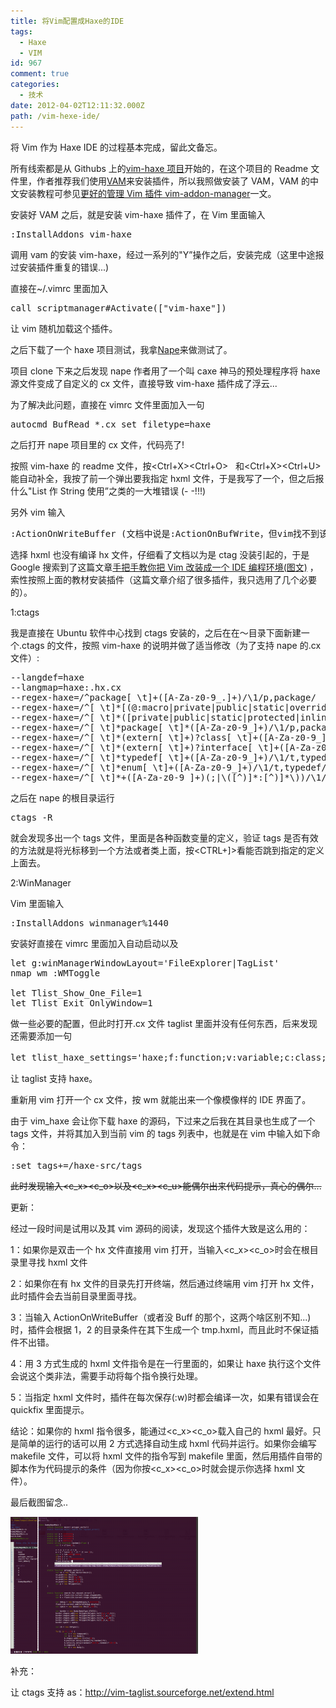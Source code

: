 ```yaml
---
title: 将Vim配置成Haxe的IDE
tags:
  - Haxe
  - VIM
id: 967
comment: true
categories:
  - 技术
date: 2012-04-02T12:11:32.000Z
path: /vim-hexe-ide/
---
```


将 Vim 作为 Haxe IDE 的过程基本完成，留此文备忘。

所有线索都是从 Githubs 上的[vim-haxe 项目](https://github.com/MarcWeber/vim-haxe)开始的，在这个项目的 Readme 文件里，作者推荐我们使用[VAM](https://github.com/MarcWeber/vim-addon-manager)来安装插件，所以我照做安装了 VAM，VAM 的中文安装教程可参见[更好的管理 Vim 插件 vim-addon-manager](http://blog.syndim.org/2011/07/06/vim-addon-manager/)一文。

安装好 VAM 之后，就是安装 vim-haxe 插件了，在 Vim 里面输入

<pre>:InstallAddons vim-haxe</pre>

调用 vam 的安装 vim-haxe，经过一系列的"Y”操作之后，安装完成（这里中途报过安装插件重复的错误...)

直接在~/.vimrc 里面加入

<pre>call scriptmanager#Activate(["vim-haxe"])</pre>

让 vim 随机加载这个插件。

之后下载了一个 haxe 项目测试，我拿[Nape](https://github.com/deltaluca/nape)来做测试了。

项目 clone 下来之后发现 nape 作者用了一个叫 caxe 神马的预处理程序将 haxe 源文件变成了自定义的 cx 文件，直接导致 vim-haxe 插件成了浮云...

<!--more-->

为了解决此问题，直接在 vimrc 文件里面加入一句

<pre>autocmd BufRead *.cx set filetype=haxe</pre>

之后打开 nape 项目里的 cx 文件，代码亮了!

按照 vim-haxe 的 readme 文件，按&lt;Ctrl+X>&lt;Ctrl+O>   和&lt;Ctrl+X>&lt;Ctrl+U>能自动补全，我按了前一个弹出要我指定 hxml 文件，于是我写了一个，但之后报什么"List 作 String 使用”之类的一大堆错误 (- -!!!)

另外 vim 输入

<pre>:ActionOnWriteBuffer (文档中说是:ActionOnBufWrite，但vim找不到该命令）</pre>

选择 hxml 也没有编译 hx 文件，仔细看了文档以为是 ctag 没装引起的，于是 Google 搜索到了这篇文章[手把手教你把 Vim 改装成一个 IDE 编程环境(图文)](http://blog.csdn.net/wooin/article/details/1858917) ，索性按照上面的教材安装插件（这篇文章介绍了很多插件，我只选用了几个必要的）。

1:ctags

我是直接在 Ubuntu 软件中心找到 ctags 安装的，之后在在～目录下面新建一个.ctags 的文件，按照 vim-haxe 的说明并做了适当修改（为了支持 nape 的.cx 文件）:

<pre>--langdef=haxe
--langmap=haxe:.hx.cx
--regex-haxe=/^package[ \t]+([A-Za-z0-9_.]+)/\1/p,package/
--regex-haxe=/^[ \t]*[(@:macro|private|public|static|override|inline|dynamic)( \t)]*function[ \t]+([A-Za-z0-9_]+)/\1/f,function/
--regex-haxe=/^[ \t]*([private|public|static|protected|inline][ \t]*)+var[ \t]+([A-Za-z0-9_]+)/\2/v,variable/
--regex-haxe=/^[ \t]*package[ \t]*([A-Za-z0-9_]+)/\1/p,package/
--regex-haxe=/^[ \t]*(extern[ \t]+)?class[ \t]+([A-Za-z0-9_]+)[ \t]*[^\{]*/\2/c,class/
--regex-haxe=/^[ \t]*(extern[ \t]+)?interface[ \t]+([A-Za-z0-9_]+)/\2/i,interface/
--regex-haxe=/^[ \t]*typedef[ \t]+([A-Za-z0-9_]+)/\1/t,typedef/
--regex-haxe=/^[ \t]*enum[ \t]+([A-Za-z0-9_]+)/\1/t,typedef/
--regex-haxe=/^[ \t]*+([A-Za-z0-9_]+)(;|\([^)]*:[^)]*\))/\1/t,enum_field/</pre>

之后在 nape 的根目录运行

<pre>ctags -R</pre>

就会发现多出一个 tags 文件，里面是各种函数变量的定义，验证 tags 是否有效的方法就是将光标移到一个方法或者类上面，按&lt;CTRL+]>看能否跳到指定的定义上面去。

2:WinManager

Vim 里面输入

<pre>:InstallAddons winmanager%1440</pre>

安装好直接在 vimrc 里面加入自动启动以及

<pre>let g:winManagerWindowLayout='FileExplorer|TagList'
nmap wm :WMToggle<cr>

let Tlist_Show_One_File=1
let Tlist_Exit_OnlyWindow=1</pre>

做一些必要的配置，但此时打开.cx 文件 taglist 里面并没有任何东西，后来发现还需要添加一句

<pre>let tlist_haxe_settings='haxe;f:function;v:variable;c:class;i:interface;p:package'（注意第一个t小写！）</pre>

让 taglist 支持 haxe。

重新用 vim 打开一个 cx 文件，按 wm 就能出来一个像模像样的 IDE 界面了。

由于 vim_haxe 会让你下载 haxe 的源码，下过来之后我在其目录也生成了一个 tags 文件，并将其加入到当前 vim 的 tags 列表中，也就是在 vim 中输入如下命令：

<pre>:set tags+=/haxe-src/tags</pre>

<del>此时发现输入&lt;c_x>&lt;c_o>以及&lt;c_x>&lt;c_u>能偶尔出来代码提示，真心的偶尔...</del>

更新：

经过一段时间是试用以及其 vim 源码的阅读，发现这个插件大致是这么用的：

1：如果你是双击一个 hx 文件直接用 vim 打开，当输入&lt;c_x>&lt;c_o>时会在根目录里寻找 hxml 文件

2：如果你在有 hx 文件的目录先打开终端，然后通过终端用 vim 打开 hx 文件，此时插件会去当前目录里面寻找。

3：当输入 ActionOnWriteBuffer（或者没 Buff 的那个，这两个啥区别不知...)时，插件会根据 1，2 的目录条件在其下生成一个 tmp.hxml，而且此时不保证插件不出错。

4：用 3 方式生成的 hxml 文件指令是在一行里面的，如果让 haxe 执行这个文件会说这个类非法，需要手动将每个指令换行处理。

5：当指定 hxml 文件时，插件在每次保存(:w)时都会编译一次，如果有错误会在 quickfix 里面提示。

结论：如果你的 hxml 指令很多，能通过&lt;c_x>&lt;c_o>载入自己的 hxml 最好。只是简单的运行的话可以用 2 方式选择自动生成 hxml 代码并运行。如果你会编写 makefile 文件，可以将 hxml 文件的指令写到 makefile 里面，然后用插件自带的脚本作为代码提示的条件（因为你按&lt;c_x>&lt;c_o>时就会提示你选择 hxml 文件）。

最后截图留念..

![](<./DummyNapeMain.cx + (~-Develop-source-haxe-nape-cx-src) - VIM_024.png> "DummyNapeMain.cx + (~-Develop-source-haxe-nape-cx-src) - VIM_024")

补充：

让 ctags 支持 as：<http://vim-taglist.sourceforge.net/extend.html>
